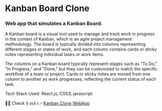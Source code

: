 <h1>Kanban Board Clone</h1>
<h3>Web app that simulates a Kanban Board.</h3>
<p>A Kanban board is a visual tool used to manage and track work in progress in the context of Kanban, which is an agile project management methodology. The board is typically divided into columns representing different stages or states of work, and each column contains cards or sticky notes representing individual tasks or work items.</p>
<p>The columns on a Kanban board typically represent stages such as "To Do," "In Progress," and "Done," but they can be customized to match the specific workflow of a team or project. Cards or sticky notes are moved from one column to another as work progresses, reflecting the current status of each task.</p>
<p>Tech Stack Used: React.js, CSS3, javascript</p>

<span>🎉😋 Check it out 👉</span>
<a href="https://kanban-clone-five.vercel.app/" target="_blank">Kanban Clone WebApp</a>
